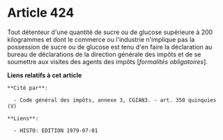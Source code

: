 # Article 424

Tout détenteur d'une quantité de sucre ou de glucose supérieure à 200 kilogrammes et dont le commerce ou l'industrie
n'implique pas la possession de sucre ou de glucose est tenu d'en faire la déclaration au bureau de déclarations de la
direction générale des impôts et de se soumettre aux visites des agents des impôts [*formalités obligatoires*].

**Liens relatifs à cet article**

	**Cité par**:

	  - Code général des impôts, annexe 3, CGIAN3. - art. 350 quinquies (V)

	**Liens**:

	  - HISTO: EDITION 1979-07-01
